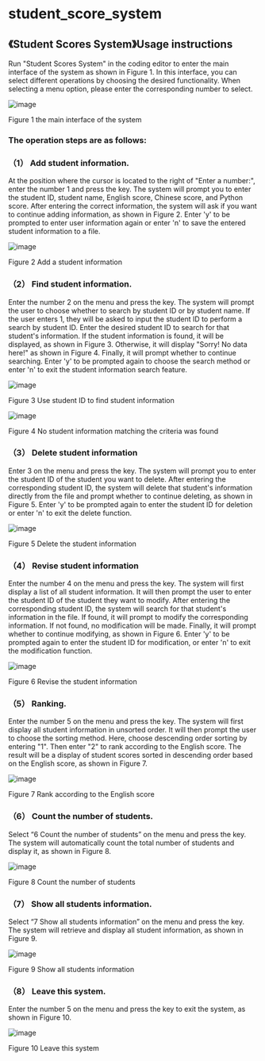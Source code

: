 # student_score_system
## 《Student Scores System》Usage instructions

Run "Student Scores System" in the coding editor to enter the main interface of the system as shown in Figure 1. In this interface, you can select different operations by choosing the desired functionality. When selecting a menu option, please enter the corresponding number to select.

 ![image](https://github.com/slowpokestudycoding/student_score_system/assets/130159100/c0bd6dc2-32a8-468b-b269-5ff6025882aa)

Figure 1  the main interface of the system

### The operation steps are as follows:

### （1）	Add student information. 
At the position where the cursor is located to the right of "Enter a number:", enter the number 1 and press the <Enter> key. The system will prompt you to enter the student ID, student name, English score, Chinese score, and Python score. After entering the correct information, the system will ask if you want to continue adding information, as shown in Figure 2. Enter 'y' to be prompted to enter user information again or enter 'n' to save the entered student information to a file.

![image](https://github.com/slowpokestudycoding/student_score_system/assets/130159100/acdcc4cb-9a25-4259-8a5d-bd929b9a534b)

Figure 2  Add a student information

### （2）	Find student information. 
Enter the number 2 on the menu and press the <Enter> key. The system will prompt the user to choose whether to search by student ID or by student name. If the user enters 1, they will be asked to input the student ID to perform a search by student ID. Enter the desired student ID to search for that student's information. If the student information is found, it will be displayed, as shown in Figure 3. Otherwise, it will display "Sorry! No data here!" as shown in Figure 4. Finally, it will prompt whether to continue searching. Enter 'y' to be prompted again to choose the search method or enter 'n' to exit the student information search feature.

![image](https://github.com/slowpokestudycoding/student_score_system/assets/130159100/29a8a4ca-3985-49b3-8356-a7ec9d247f3d)

Figure 3  Use student ID to find student information 

![image](https://github.com/slowpokestudycoding/student_score_system/assets/130159100/8553db49-2dc4-46a0-a77d-35311fcda239)
 
Figure 4  No student information matching the criteria was found

### （3）	Delete student information
Enter 3 on the menu and press the <Enter> key. The system will prompt you to enter the student ID of the student you want to delete. After entering the corresponding student ID, the system will delete that student's information directly from the file and prompt whether to continue deleting, as shown in Figure 5. Enter 'y' to be prompted again to enter the student ID for deletion or enter 'n' to exit the delete function.

![image](https://github.com/slowpokestudycoding/student_score_system/assets/130159100/e672f194-74a7-4d5e-955c-180fb5d7391f)

Figure 5  Delete the student information

### （4）	Revise student information
Enter the number 4 on the menu and press the <Enter> key. The system will first display a list of all student information. It will then prompt the user to enter the student ID of the student they want to modify. After entering the corresponding student ID, the system will search for that student's information in the file. If found, it will prompt to modify the corresponding information. If not found, no modification will be made. Finally, it will prompt whether to continue modifying, as shown in Figure 6. Enter 'y' to be prompted again to enter the student ID for modification, or enter 'n' to exit the modification function.

![image](https://github.com/slowpokestudycoding/student_score_system/assets/130159100/0ac8f125-1c86-432f-b86d-96b0cd81da8b)
 
Figure 6  Revise the student information

### （5）	Ranking. 
Enter the number 5 on the menu and press the <Enter> key. The system will first display all student information in unsorted order. It will then prompt the user to choose the sorting method. Here, choose descending order sorting by entering "1". Then enter "2" to rank according to the English score. The result will be a display of student scores sorted in descending order based on the English score, as shown in Figure 7. 

![image](https://github.com/slowpokestudycoding/student_score_system/assets/130159100/d37e3014-d985-4f9b-af93-137ee1cc0436)

Figure 7  Rank according to the English score

### （6）	Count the number of students.
Select “6 Count the number of students” on the menu and press the <Enter> key. The system will automatically count the total number of students and display it, as shown in Figure 8.

![image](https://github.com/slowpokestudycoding/student_score_system/assets/130159100/048629ee-d71c-417a-824d-f395051c881f)

Figure 8  Count the number of students

### （7）	Show all students information. 
Select “7 Show all students information” on the menu and press the <Enter> key. The system will retrieve and display all student information, as shown in Figure 9.

![image](https://github.com/slowpokestudycoding/student_score_system/assets/130159100/4f8b9acd-ef4f-43df-a19f-938e1e1cbac9)

Figure 9  Show all students information

### （8）	Leave this system. 
Enter the number 5 on the menu and press the <Enter> key to exit the system, as shown in Figure 10.

![image](https://github.com/slowpokestudycoding/student_score_system/assets/130159100/012fb118-6b9c-409d-80aa-dbc8502fa868)

Figure 10  Leave this system
